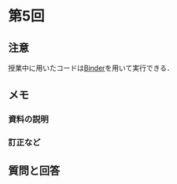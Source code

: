 # 第5回

## 注意

授業中に用いたコードは[Binder](https://mybinder.org/v2/gh/ritsumei-aoi/21jk1/HEAD)を用いて実行できる．




## メモ

 
### 資料の説明

### 訂正など



## 質問と回答





